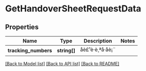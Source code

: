 # GetHandoverSheetRequestData

## Properties
Name | Type | Description | Notes
------------ | ------------- | ------------- | -------------
**tracking_numbers** | **string[]** | åè£¹è·è¸ªå·åè¡¨ | 

[[Back to Model list]](../README.md#documentation-for-models) [[Back to API list]](../README.md#documentation-for-api-endpoints) [[Back to README]](../README.md)


